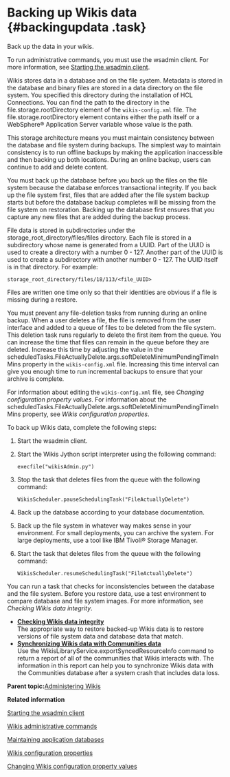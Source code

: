 # Backing up Wikis data {#backingupdata .task}

Back up the data in your wikis.

To run administrative commands, you must use the wsadmin client. For more information, see [Starting the wsadmin client](t_admin_wsadmin_starting.md).

Wikis stores data in a database and on the file system. Metadata is stored in the database and binary files are stored in a data directory on the file system. You specified this directory during the installation of HCL Connections. You can find the path to the directory in the file.storage.rootDirectory element of the `wikis-config.xml` file. The file.storage.rootDirectory element contains either the path itself or a WebSphere® Application Server variable whose value is the path.

This storage architecture means you must maintain consistency between the database and file system during backups. The simplest way to maintain consistency is to run offline backups by making the application inaccessible and then backing up both locations. During an online backup, users can continue to add and delete content.

You must back up the database before you back up the files on the file system because the database enforces transactional integrity. If you back up the file system first, files that are added after the file system backup starts but before the database backup completes will be missing from the file system on restoration. Backing up the database first ensures that you capture any new files that are added during the backup process.

File data is stored in subdirectories under the storage\_root\_directory/files/files directory. Each file is stored in a subdirectory whose name is generated from a UUID. Part of the UUID is used to create a directory with a number 0 - 127. Another part of the UUID is used to create a subdirectory with another number 0 - 127. The UUID itself is in that directory. For example:

```
storage_root_directory/files/18/113/<file_UUID>
```

Files are written one time only so that their identities are obvious if a file is missing during a restore.

You must prevent any file-deletion tasks from running during an online backup. When a user deletes a file, the file is removed from the user interface and added to a queue of files to be deleted from the file system. This deletion task runs regularly to delete the first item from the queue. You can increase the time that files can remain in the queue before they are deleted. Increase this time by adjusting the value in the scheduledTasks.FileActuallyDelete.args.softDeleteMinimumPendingTimeInMins property in the `wikis-config.xml` file. Increasing this time interval can give you enough time to run incremental backups to ensure that your archive is complete.

For information about editing the `wikis-config.xml` file, see *Changing configuration property values*. For information about the scheduledTasks.FileActuallyDelete.args.softDeleteMinimumPendingTimeInMins property, see *Wikis configuration properties*.

To back up Wikis data, complete the following steps:

1.  Start the wsadmin client.

2.  Start the Wikis Jython script interpreter using the following command:

    ```
    execfile("wikisAdmin.py")
    ```

3.  Stop the task that deletes files from the queue with the following command:

    ```
    WikisScheduler.pauseSchedulingTask("FileActuallyDelete")
    ```

4.  Back up the database according to your database documentation.

5.  Back up the file system in whatever way makes sense in your environment. For small deployments, you can archive the system. For large deployments, use a tool like IBM Tivoli® Storage Manager.

6.  Start the task that deletes files from the queue with the following command:

    ```
    WikisScheduler.resumeSchedulingTask("FileActuallyDelete")
    ```


You can run a task that checks for inconsistencies between the database and the file system. Before you restore data, use a test environment to compare database and file system images. For more information, see *Checking Wikis data integrity*.

-   **[Checking Wikis data integrity](../admin/t_admin_wikis_data_integrity.md)**  
The appropriate way to restore backed-up Wikis data is to restore versions of file system data and database data that match.
-   **[Synchronizing Wikis data with Communities data](../admin/c_admin_wikis_backup_communities.md)**  
Use the WikisLibraryService.exportSyncedResourceInfo command to return a report of all of the communities that Wikis interacts with. The information in this report can help you to synchronize Wikis data with the Communities database after a system crash that includes data loss.

**Parent topic:**[Administering Wikis](../admin/c_admin_wikis_overview.md)

**Related information**  


[Starting the wsadmin client](../admin/t_admin_wsadmin_starting.md)

[Wikis administrative commands](../admin/r_admin_wikis_commands.md)

[Maintaining application databases](../admin/t_admin_db_maintain.md)

[Wikis configuration properties](../admin/r_admin_wikis_config_properties2.md)

[Changing Wikis configuration property values](../admin/t_admin_wikis_changing_config_properties.md)

